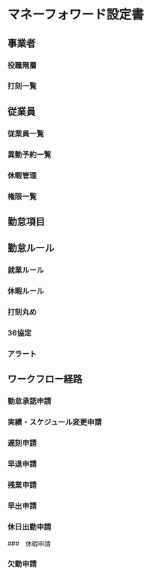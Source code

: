 # マネーフォワード設定書

## 事業者
### 役職階層
### 打刻一覧

## 従業員

### 従業員一覧
### 異動予約一覧
### 休暇管理
### 権限一覧

## 勤怠項目

## 勤怠ルール
### 就業ルール
### 休暇ルール
### 打刻丸め
### 36協定
### アラート

## ワークフロー経路
### 勤怠承認申請
### 実績・スケジュール変更申請
### 遅刻申請
### 早退申請
### 残業申請
### 早出申請
### 休日出勤申請
###　休暇申請
### 欠勤申請

